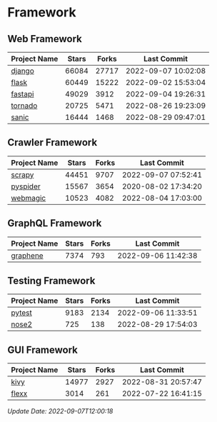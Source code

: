 # Framework

## Web Framework
| Project Name | Stars | Forks | Last Commit |
| ------------ | ----- | ----- | ----------- |
| [django](https://github.com/django/django) | 66084 | 27717 | 2022-09-07 10:02:08 |
| [flask](https://github.com/pallets/flask) | 60449 | 15222 | 2022-09-02 15:53:04 |
| [fastapi](https://github.com/tiangolo/fastapi) | 49029 | 3912 | 2022-09-04 19:26:31 |
| [tornado](https://github.com/tornadoweb/tornado) | 20725 | 5471 | 2022-08-26 19:23:09 |
| [sanic](https://github.com/sanic-org/sanic) | 16444 | 1468 | 2022-08-29 09:47:01 |

## Crawler Framework
| Project Name | Stars | Forks | Last Commit |
| ------------ | ----- | ----- | ----------- |
| [scrapy](https://github.com/scrapy/scrapy) | 44451 | 9707 | 2022-09-07 07:52:41 |
| [pyspider](https://github.com/binux/pyspider) | 15567 | 3654 | 2020-08-02 17:34:20 |
| [webmagic](https://github.com/code4craft/webmagic) | 10523 | 4082 | 2022-08-04 17:03:00 |

## GraphQL Framework
| Project Name | Stars | Forks | Last Commit |
| ------------ | ----- | ----- | ----------- |
| [graphene](https://github.com/graphql-python/graphene) | 7374 | 793 | 2022-09-06 11:42:38 |

## Testing Framework
| Project Name | Stars | Forks | Last Commit |
| ------------ | ----- | ----- | ----------- |
| [pytest](https://github.com/pytest-dev/pytest) | 9183 | 2134 | 2022-09-06 11:33:51 |
| [nose2](https://github.com/nose-devs/nose2) | 725 | 138 | 2022-08-29 17:54:03 |

## GUI Framework
| Project Name | Stars | Forks | Last Commit |
| ------------ | ----- | ----- | ----------- |
| [kivy](https://github.com/kivy/kivy) | 14977 | 2927 | 2022-08-31 20:57:47 |
| [flexx](https://github.com/flexxui/flexx) | 3014 | 261 | 2022-07-22 16:41:15 |

*Update Date: 2022-09-07T12:00:18*